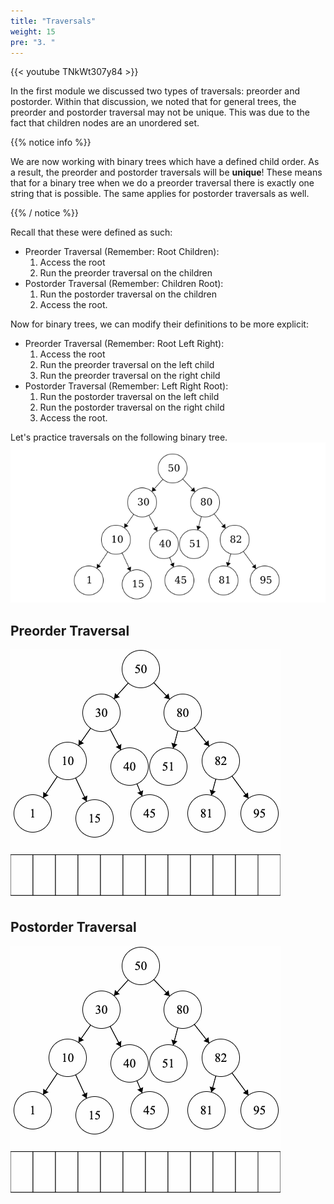 ```yaml
---
title: "Traversals"
weight: 15
pre: "3. "
---
```

{{< youtube TNkWt307y84  >}}

In the first module we discussed two types of traversals: preorder and postorder. Within that discussion, we noted that for general trees, the preorder and postorder traversal may not be unique. This was due to the fact that children nodes are an unordered set.

{{% notice info %}}

We are now working with binary trees which have a defined child order. As a result, the preorder and postorder traversals will be **unique**! These means that for a binary tree when we do a preorder traversal there is exactly one string that is possible. The same applies for postorder traversals as well.

{{% / notice %}}


 Recall that these were defined as such: 
- Preorder Traversal (Remember: Root Children): 
    1. Access the root
    2. Run the preorder traversal on the children
- Postorder Traversal (Remember: Children Root): 
    1. Run the postorder traversal on the children
    2. Access the root. 

Now for binary trees, we can modify their definitions to be more explicit:
- Preorder Traversal (Remember: Root Left Right): 
    1. Access the root
    2. Run the preorder traversal on the left child
    3. Run the preorder traversal on the right child
- Postorder Traversal (Remember: Left Right Root): 
    1. Run the postorder traversal on the left child
    2. Run the postorder traversal on the right child
    3. Access the root. 
    
Let's practice traversals on the following binary tree. 
![Traversal Tree](images/4/4Binary_Traversal.png)

Preorder Traversal
---

![Preorder](images/4/4Binary_Pre.gif)

Postorder Traversal
---

![Postorder](images/4/4Binary_Post.gif)



    
